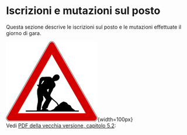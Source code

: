 # Iscrizioni e mutazioni sul posto

Questa sezione descrive le iscrizioni sul posto e le mutazioni effettuate il giorno di gara.  
  

![Lavori in corso](../../img/lavori_in_corso.png){width=100px}  
Vedi [PDF della vecchia versione, capitolo 5.2](../../gestione_gara_org/inc/Istruzioni_OL_einzel_per_TMO_v2_4.pdf): 
